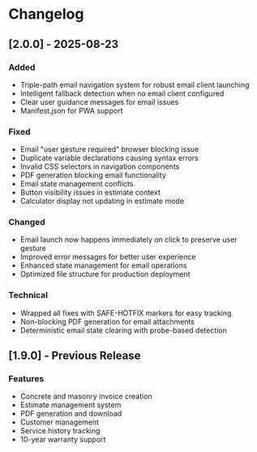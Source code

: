 # Changelog

## [2.0.0] - 2025-08-23

### Added
- Triple-path email navigation system for robust email client launching
- Intelligent fallback detection when no email client configured
- Clear user guidance messages for email issues
- Manifest.json for PWA support

### Fixed
- Email "user gesture required" browser blocking issue
- Duplicate variable declarations causing syntax errors
- Invalid CSS selectors in navigation components
- PDF generation blocking email functionality
- Email state management conflicts
- Button visibility issues in estimate context
- Calculator display not updating in estimate mode

### Changed
- Email launch now happens immediately on click to preserve user gesture
- Improved error messages for better user experience
- Enhanced state management for email operations
- Optimized file structure for production deployment

### Technical
- Wrapped all fixes with SAFE-HOTFIX markers for easy tracking
- Non-blocking PDF generation for email attachments
- Deterministic email state clearing with probe-based detection

## [1.9.0] - Previous Release

### Features
- Concrete and masonry invoice creation
- Estimate management system
- PDF generation and download
- Customer management
- Service history tracking
- 10-year warranty support